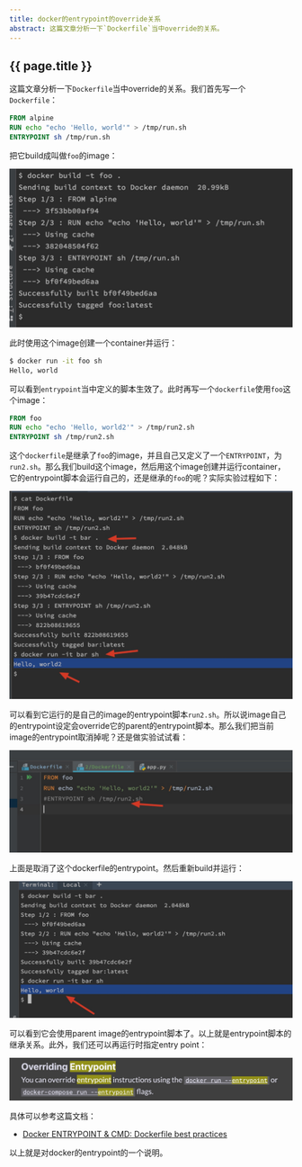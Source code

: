 ```yaml
---
title: docker的entrypoint的override关系
abstract: 这篇文章分析一下`Dockerfile`当中override的关系。
---
```


## {{ page.title }} 

这篇文章分析一下`Dockerfile`当中override的关系。我们首先写一个`Dockerfile`：

```dockerfile
FROM alpine
RUN echo "echo 'Hello, world'" > /tmp/run.sh
ENTRYPOINT sh /tmp/run.sh
```

把它build成叫做`foo`的image：

![](https://raw.githubusercontent.com/liweinan/blogpic2019_ii/master/jun09/56C61D32-1A33-4249-9C4C-AB9316EAA12D.png)

此时使用这个image创建一个container并运行：

```bash
$ docker run -it foo sh
Hello, world
```

可以看到`entrypoint`当中定义的脚本生效了。此时再写一个`dockerfile`使用`foo`这个image：

```dockerfile
FROM foo
RUN echo "echo 'Hello, world2'" > /tmp/run2.sh
ENTRYPOINT sh /tmp/run2.sh
```

这个`dockerfile`是继承了`foo`的image，并且自己又定义了一个`ENTRYPOINT`，为`run2.sh`。那么我们build这个image，然后用这个image创建并运行container，它的entrypoint脚本会运行自己的，还是继承的`foo`的呢？实际实验过程如下：

![](https://raw.githubusercontent.com/liweinan/blogpic2019_ii/master/jun09/50EE7446-9DAC-4A76-9FB8-9561092BA7BE.png)

可以看到它运行的是自己的image的entrypoint脚本`run2.sh`。所以说image自己的entrypoint设定会override它的parent的entrypoint脚本。那么我们把当前image的entrypoint取消掉呢？还是做实验试试看：

![](https://raw.githubusercontent.com/liweinan/blogpic2019_ii/master/jun09/38DA8190-D6A2-4047-8DAD-54694BB0FE0B.png)

上面是取消了这个dockerfile的entrypoint。然后重新build并运行：

![](https://raw.githubusercontent.com/liweinan/blogpic2019_ii/master/jun09/FBB0D98A-96C1-41F0-94CD-B810B43B5625.png)

可以看到它会使用parent image的entrypoint脚本了。以上就是entrypoint脚本的继承关系。此外，我们还可以再运行时指定entry point：

![](https://raw.githubusercontent.com/liweinan/blogpic2019_ii/master/jun09/2C236024-AEBB-4D8C-8E3B-36D2C03E722E.png)

具体可以参考这篇文档：

* [Docker ENTRYPOINT & CMD: Dockerfile best practices](https://www.freecodecamp.org/news/docker-entrypoint-cmd-dockerfile-best-practices-abc591c30e21/)

以上就是对docker的entrypoint的一个说明。


